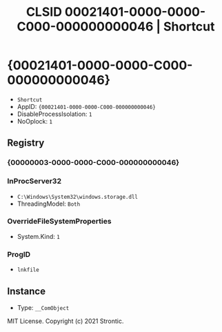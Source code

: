 ﻿---
title: "CLSID 00021401-0000-0000-C000-000000000046 | Shortcut"
excerpt: What is COM-Object CLSID 00021401-0000-0000-C000-000000000046?
---

# {00021401-0000-0000-C000-000000000046}

* `Shortcut`
* AppID: `{00021401-0000-0000-C000-000000000046}`
* DisableProcessIsolation: `1`
* NoOplock: `1`

## Registry


### {00000003-0000-0000-C000-000000000046}


### InProcServer32

* `C:\Windows\System32\windows.storage.dll`
* ThreadingModel: `Both`

### OverrideFileSystemProperties

* System.Kind: `1`

### ProgID

* `lnkfile`

## Instance

* Type: `__ComObject`

MIT License. Copyright (c) 2021 Strontic.


